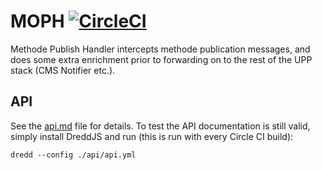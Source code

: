 # MOPH [![CircleCI](https://circleci.com/gh/Financial-Times/methode-publish-handler.svg?style=svg)](https://circleci.com/gh/Financial-Times/methode-publish-handler)

Methode Publish Handler intercepts methode publication messages, and does some extra enrichment prior to forwarding on to the rest of the UPP stack (CMS Notifier etc.).

## API

See the [api.md](./api.md) file for details. To test the API documentation is still valid, simply install DreddJS and run (this is run with every Circle CI build):

```
dredd --config ./api/api.yml
```
